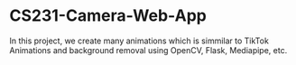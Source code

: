# CS231-Camera-Web-App
In this project, we create many animations which is simmilar to TikTok Animations and background removal using OpenCV, Flask, Mediapipe, etc.
